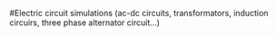 #Electric circuit simulations (ac-dc circuits, transformators, induction circuirs, three phase alternator circuit...) 
